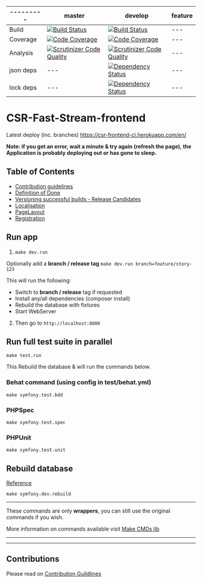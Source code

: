 | --------- | master | develop | feature |
| --------- | ------ | ------- | ------- |
| Build     | [![Build Status](https://travis-ci.org/TransformCore/CSR-Fast-Stream-frontend.svg?branch=master)](https://travis-ci.org/TransformCore/CSR-Fast-Stream-frontend) | [![Build Status](https://travis-ci.org/TransformCore/CSR-Fast-Stream-frontend.svg?branch=develop)](https://travis-ci.org/TransformCore/CSR-Fast-Stream-frontend) | --- |
| Coverage  | [![Code Coverage](https://scrutinizer-ci.com/g/TransformCore/CSR-Fast-Stream-frontend/badges/coverage.png?b=master)](https://scrutinizer-ci.com/g/TransformCore/CSR-Fast-Stream-frontend/?branch=master) | [![Code Coverage](https://scrutinizer-ci.com/g/TransformCore/CSR-Fast-Stream-frontend/badges/coverage.png?b=develop)](https://scrutinizer-ci.com/g/TransformCore/CSR-Fast-Stream-frontend/?branch=develop) | --- |
| Analysis  | [![Scrutinizer Code Quality](https://scrutinizer-ci.com/g/TransformCore/CSR-Fast-Stream-frontend/badges/quality-score.png?b=master)](https://scrutinizer-ci.com/g/TransformCore/CSR-Fast-Stream-frontend/?branch=master) | [![Scrutinizer Code Quality](https://scrutinizer-ci.com/g/TransformCore/CSR-Fast-Stream-frontend/badges/quality-score.png?b=develop)](https://scrutinizer-ci.com/g/TransformCore/CSR-Fast-Stream-frontend/?branch=develop) | --- |
| json deps | --- | [![Dependency Status](https://www.versioneye.com/user/projects/548074486c47671a210004a1/badge.svg?style=flat)](https://www.versioneye.com/user/projects/548074486c47671a210004a1) | --- |
| lock deps | --- | [![Dependency Status](https://www.versioneye.com/user/projects/548074516c476712ab000379/badge.svg?style=flat)](https://www.versioneye.com/user/projects/548074516c476712ab000379) | --- |

# CSR-Fast-Stream-frontend

Latest deploy (inc. branches) https://csr-frontend-ci.herokuapp.com/en/

**Note: if you get an error, wait a minute & try again (refresh the page), the Application is probably deploying out or has gone to sleep.**

## Table of Contents

* [Contribution guidelines](/CONTRIBUTING.md)
* [Definition of Done](/doc/DefinitionOfDone.md)
* [Versioning successful builds - Release Candidates](/doc/Versioning.md)
* [Localisation](/doc/Localisation.md)
* [PageLayout](/doc/PageLayout.md)
* [Registration](/doc/Registration.md)

## Run app

1. `make dev.run`

Optionally add a **branch / release tag** `make dev.run branch=feature/story-123`

This will run the following:
* Switch to **branch / release** tag if requested
* Install any/all dependencies (composer install)
* Rebuild the database with fixtures
* Start WebServer

2. Then go to `http://localhost:8000`

## Run full test suite in parallel

```
make test.run
```

This Rebuild the database & will run the commands below.

### Behat command (using config in test/behat.yml)

```
make symfony.test.bdd
```

### PHPSpec

```
make symfony.test.spec
```

### PHPUnit

```
make symfony.test.unit
```

## Rebuild database

[Reference](https://github.com/eddiejaoude/dev-helper-cmds#database)

```
make symfony.dev.rebuild
```

---

These commands are only **wrappers**, you can still use the original commands if you wish.

More information on commands available visit [Make CMDs lib](https://github.com/eddiejaoude/dev-helper-cmds#built-in-commands)


---
---

## Contributions

Please read on [Contribution Guildlines](/CONTRIBUTING.md)

